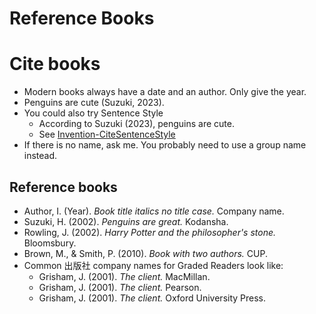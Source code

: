 # Reference Books

# Cite books
* Modern books always have a date and an author. Only give the year. 
* Penguins are cute (Suzuki, 2023).
* You could also try Sentence Style 
    * According to Suzuki (2023), penguins are cute. 
    * See [Invention-CiteSentenceStyle](Invention-CiteSentenceStyle)
* If there is no name, ask me. You probably need to use a group name instead. 


## Reference books
* Author, I. (Year). *Book title italics no title case.* Company name.
* Suzuki, H. (2002). *Penguins are great.* Kodansha. 
* Rowling, J. (2002). *Harry Potter and the philosopher's stone.* Bloomsbury. 
* Brown, M., & Smith, P. (2010). *Book with two authors.* CUP. 
* Common 出版社 company names for Graded Readers look like: 
    * Grisham, J. (2001). *The client.* MacMillan. 
    * Grisham, J. (2001). *The client.* Pearson. 
    * Grisham, J. (2001). *The client.* Oxford University Press. 